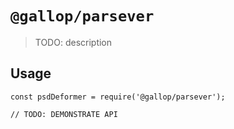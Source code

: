 # `@gallop/parsever`

> TODO: description

## Usage

```
const psdDeformer = require('@gallop/parsever');

// TODO: DEMONSTRATE API
```
